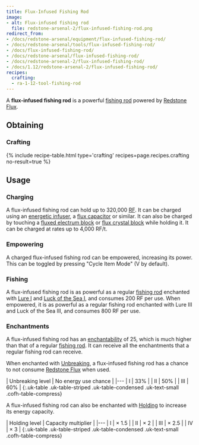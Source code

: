 ```yaml
---
title: Flux-Infused Fishing Rod
image:
- alt: Flux-infused fishing rod
  file: redstone-arsenal-2/flux-infused-fishing-rod.png
redirect_from:
- /docs/redstone-arsenal/equipment/flux-infused-fishing-rod/
- /docs/redstone-arsenal/tools/flux-infused-fishing-rod/
- /docs/flux-infused-fishing-rod/
- /docs/redstone-arsenal/flux-infused-fishing-rod/
- /docs/redstone-arsenal-2/flux-infused-fishing-rod/
- /docs/1.12/redstone-arsenal-2/flux-infused-fishing-rod/
recipes:
  crafting:
  - ra-1-12-tool-fishing-rod
---
```


A **flux-infused fishing rod** is a powerful [fishing
rod](https://minecraft.gamepedia.com/Fishing_Rod) powered by [Redstone
Flux](/docs/redstone-flux/).


Obtaining
---------

### Crafting
{% include recipe-table.html type='crafting' recipes=page.recipes.crafting no-result=true %}


Usage
-----

### Charging
A flux-infused fishing rod can hold up to 320,000 [RF](/docs/redstone-flux/). It
can be charged using an [energetic infuser](/docs/1.12/thermal-expansion/energetic-infuser/), a [flux
capacitor](/docs/1.12/thermal-expansion/flux-capacitor/) or similar. It can also be charged by touching
a [fluxed electrum block](/docs/1.12/redstone-arsenal/fluxed-electrum-block/) or [flux crystal
block](/docs/1.12/redstone-arsenal/flux-crystal-block) while holding it. It can be charged at rates up
to 4,000 RF/t.

### Empowering
A charged flux-infused fishing rod can be empowered, increasing its power. This
can be toggled by pressing "Cycle Item Mode" (V by default).

### Fishing
A flux-infused fishing rod is as powerful as a regular [fishing
rod](https://minecraft.gamepedia.com/Fishing_Rod) enchanted with [Lure
I](https://minecraft.gamepedia.com/Lure) and [Luck of the Sea
I](https://minecraft.gamepedia.com/Luck_of_the_Sea), and consumes 200 RF per
use. When empowered, it is as powerful as a regular fishing rod enchanted with
Lure III and Luck of the Sea III, and consumes 800 RF per use.

### Enchantments
A flux-infused fishing rod has an
[enchantability](https://minecraft.gamepedia.com/Enchantability) of 25, which is
much higher than that of a regular [fishing
rod](https://minecraft.gamepedia.com/Fishing_Rod). It can receive all the
enchantments that a regular fishing rod can receive.

When enchanted with [Unbreaking](https://minecraft.gamepedia.com/Unbreaking), a
flux-infused fishing rod has a chance to not consume [Redstone
Flux](/docs/redstone-flux/) when used.

| Unbreaking level | No energy use chance |
|---
| I | 33% |
| II | 50% |
| III | 60% |
{:.uk-table .uk-table-striped .uk-table-condensed .uk-text-small .cofh-table-compress}

A flux-infused fishing rod can also be enchanted with [Holding](/docs/1.12/cofh-core/holding/)
to increase its energy capacity.

| Holding level | Capacity multiplier |
|---
| I | × 1.5 |
| II | × 2 |
| III | × 2.5 |
| IV | × 3 |
{:.uk-table .uk-table-striped .uk-table-condensed .uk-text-small .cofh-table-compress}
